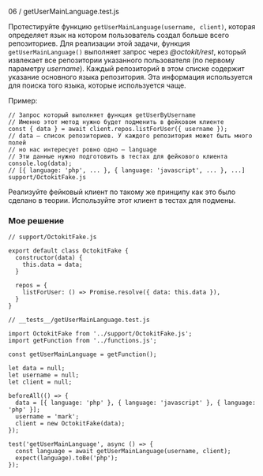 06 / getUserMainLanguage.test.js

Протестируйте функцию `getUserMainLanguage(username, client)`, которая определяет язык на котором пользователь создал больше всего репозиториев. Для реализации этой задачи, функция `getUserMainLanguage()` выполняет запрос через *@octokit/rest*, который извлекает все репозитории указанного пользователя (по первому параметру *username*). Каждый репозиторий в этом списке содержит указание основного языка репозитория. Эта информация используется для поиска того языка, которые используется чаще.

Пример:
```
// Запрос который выполняет функция getUserByUsername
// Именно этот метод нужно будет подменить в фейковом клиенте
const { data } = await client.repos.listForUser({ username });
// data – список репозиториев. У каждого репозитория может быть много полей
// но нас интересует ровно одно – language
// Эти данные нужно подготовить в тестах для фейкового клиента
console.log(data);
// [{ language: 'php', ... }, { language: 'javascript', ... }, ...]
support/OctokitFake.js
```
Реализуйте фейковый клиент по такому же принципу как это было сделано в теории. Используйте этот клиент в тестах для подмены.

### Мое решение
```
// support/OctokitFake.js

export default class OctokitFake {
  constructor(data) {
    this.data = data;
  }

  repos = {
    listForUser: () => Promise.resolve({ data: this.data }),
  }
}
```
```
// __tests__/getUserMainLanguage.test.js

import OctokitFake from '../support/OctokitFake.js';
import getFunction from '../functions.js';

const getUserMainLanguage = getFunction();

let data = null;
let username = null;
let client = null;

beforeAll(() => {
  data = [{ language: 'php' }, { language: 'javascript' }, { language: 'php' }];
  username = 'mark';
  client = new OctokitFake(data);
});

test('getUserMainLanguage', async () => {
  const language = await getUserMainLanguage(username, client);
  expect(language).toBe('php');
});
```